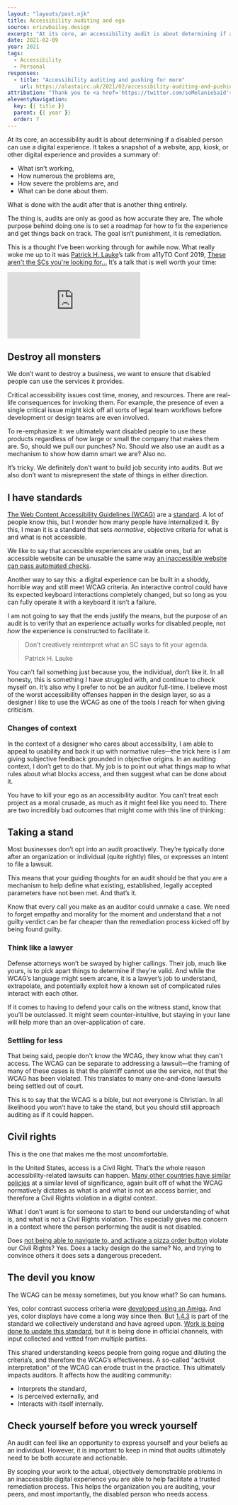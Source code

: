 ```yaml
---
layout: "layouts/post.njk"
title: Accessibility auditing and ego
source: ericwbailey.design
excerpt: "At its core, an accessibility audit is about determining if a disabled person can use a digital experience"
date: 2021-02-09
year: 2021
tags:
  - Accessibility
  - Personal
responses:
  - title: "Accessibility auditing and pushing for more"
    url: https://alastairc.uk/2021/02/accessibility-auditing-and-pushing-for-more/
attribution: "Thank you to <a href='https://twitter.com/soMelanieSaid'>Melanie Richards</a>, <a href='https://twitter.com/patrick_h_lauke'>Patrick H. Lauke</a>, and <a href='https://twitter.com/codingchaos'>Sarah Higley</a> for their feedback."
eleventyNavigation:
  key: {{ title }}
  parent: {{ year }}
  order: 7
---
```


At its core, an accessibility audit is about determining if a disabled person can use a digital experience. It takes a snapshot of a website, app, kiosk, or other digital experience and provides a summary of:

- What isn’t working,
- How numerous the problems are,
- How severe the problems are, and
- What can be done about them.

What is done with the audit after that is another thing entirely.

The thing is, audits are only as good as how accurate they are. The whole purpose behind doing one is to set a roadmap for how to fix the experience and get things back on track. The goal isn’t punishment, it is remediation.

This is a thought I’ve been working through for awhile now. What really woke me up to it was [Patrick H. Lauke](https://www.splintered.co.uk/)’s talk from a11yTO Conf 2019, [These aren't the SCs you're looking for…](https://patrickhlauke.github.io/wcag-interpretation/) It’s a talk that is well worth your time:

<div class="video-wrapper">
  <iframe title="YouTube: These aren't the SCs you're looking for ... (mis)adventures in WCAG 2.x interpretation and audits"
  src="https://www.youtube.com/embed/I0tghv881ac?start=11"
  frameborder="0"
  allow="accelerometer; autoplay; clipboard-write; encrypted-media; gyroscope; picture-in-picture" allowfullscreen></iframe>
</div>


## Destroy all monsters

We don’t want to destroy a business, we want to ensure that disabled people can use the services it provides.

Critical accessibility issues cost time, money, and resources. There are real-life consequences for invoking them. For example, the presence of even a single critical issue might kick off all sorts of legal team workflows before development or design teams are even involved.

To re-emphasize it: we ultimately want disabled people to use these products regardless of how large or small the company that makes them are. So, should we pull our punches? No. Should we also use an audit as a mechanism to show how damn smart we are? Also no.

It’s tricky. We definitely don’t want to build job security into audits. But we also don’t want to misrepresent the state of things in either direction.

## I have standards

[The Web Content Accessibility Guidelines (<abbr>WCAG</abbr>)](https://www.w3.org/TR/WCAG21/) are a [standard](https://www.iso.org/standard/58625.html). A lot of people know this, but I wonder how many people have internalized it. By this, I mean it is a standard that sets *normative*, objective criteria for what is and what is not accessible.

We like to say that accessible experiences are usable ones, but an accessible website can be unusable the same way [an inaccessible website can pass automated checks](https://www.matuzo.at/blog/building-the-most-inaccessible-site-possible-with-a-perfect-lighthouse-score/).

Another way to say this: a digital experience can be built in a shoddy, horrible way and still meet WCAG criteria. An interactive control could have its expected keyboard interactions completely changed, but so long as you can fully operate it with a keyboard it isn’t a failure.

I am not going to say that the ends justify the means, but the purpose of an audit is to verify that an experience actually works for disabled people, not *how* the experience is constructed to facilitate it.

<blockquote>
  <p>Don’t creatively reinterpret what an SC says to fit your agenda.</p>
  <footer>
    <p>Patrick H. Lauke</p>
  </footer>
</blockquote>

You can’t fail something just because you, the individual, don’t like it. In all honesty, this is something I have struggled with, and continue to check myself on. It’s also why I prefer to not be an auditor full-time. I believe most of the worst accessibility offenses happen in the design layer, so as a designer I like to use the WCAG as one of the tools I reach for when giving criticism.

### Changes of context

In the context of a designer who cares about accessibility, I am able to appeal to usability and back it up with normative rules—the trick here is I am giving subjective feedback grounded in objective origins. In an auditing context, I don’t get to do that. My job is to point out what things map to what rules about what blocks access, and then suggest what can be done about it.

You have to kill your ego as an accessibility auditor. You can’t treat each project as a moral crusade, as much as it might feel like you need to. There are two incredibly bad outcomes that might come with this line of thinking:

## Taking a stand

Most businesses don’t opt into an audit proactively. They’re typically done after an organization or individual (quite rightly) files, or expresses an intent to file a lawsuit.

This means that your guiding thoughts for an audit should be that you are a mechanism to help define what existing, established, legally accepted parameters have not been met. And that’s it.

Know that every call you make as an auditor could unmake a case. We need to forget empathy and morality for the moment and understand that a  not guilty verdict can be far cheaper than the remediation process kicked off by being found guilty.

### Think like a lawyer

Defense attorneys won’t be swayed by higher callings. Their job, much like yours, is to pick apart things to determine if they’re valid. And while the WCAG’s language might seem arcane, it is a lawyer’s job to understand, extrapolate, and potentially exploit how a known set of complicated rules interact with each other.

If it comes to having to defend your calls on the witness stand, know that you’ll be outclassed. It might seem counter-intuitive, but staying in your lane will help more than an over-application of care.

### Settling for less
That being said, people don't know the WCAG, they know what they can't access. The WCAG can be separate to addressing a lawsuit—the framing of many of these cases is that the plaintiff cannot use the service, not that the WCAG has been violated. This translates to many one-and-done lawsuits being settled out of court.

This is to say that the WCAG is a bible, but not everyone is Christian. In all likelihood you won’t have to take the stand, but you should still approach auditing as if it could happen.

## Civil rights

This is the one that makes me the most uncomfortable.

In the United States, access is a Civil Right. That’s the whole reason accessibility-related lawsuits can happen. [Many other countries have similar policies](https://www.w3.org/WAI/policies/) at a similar level of significance, again built off of what the WCAG normatively dictates as what is and what is not an access barrier, and therefore a Civil Rights violation in a digital context.

What I don’t want is for someone to start to bend our understanding of what is, and what is not a Civil Rights violation. This especially gives me concern in a context where the person performing the audit is not disabled.

Does [not being able to navigate to, and activate a pizza order button](https://www.lflegal.com/2019/01/dominos-ninth-circuit/) violate our Civil Rights? Yes. Does a tacky design do the same? No, and trying to convince others it does sets a dangerous precedent.

## The devil you know

The WCAG can be messy sometimes, but you know what? So can humans.

Yes, color contrast success criteria were [developed using an Amiga](https://youtu.be/HtUlonNewGk). And yes, color displays have come a long way since then. But [1.4.3](https://www.w3.org/WAI/WCAG21/Understanding/contrast-minimum.html) is part of the standard we collectively understand and have agreed upon. [Work is being done to update this standard](https://github.com/w3c/wcag/issues/695), but it is being done in official channels, with input collected and vetted from multiple parties.

This shared understanding keeps people from going rogue and diluting the criteria’s, and therefore the WCAG’s effectiveness. A so-called "activist interpretation" of the WCAG can erode trust in the practice. This ultimately impacts auditors. It affects how the auditing community:

- Interprets the standard,
- Is perceived externally, and
- Interacts with itself internally.

## Check yourself before you wreck yourself

An audit can feel like an opportunity to express yourself and your beliefs as an individual. However, it is important to keep in mind that audits ultimately need to be both accurate and actionable.

By scoping your work to the actual, objectively demonstrable problems in an inaccessible digital experience you are able to help facilitate a trusted remediation process. This helps the organization you are auditing, your peers, and most importantly, the disabled person who needs access.

